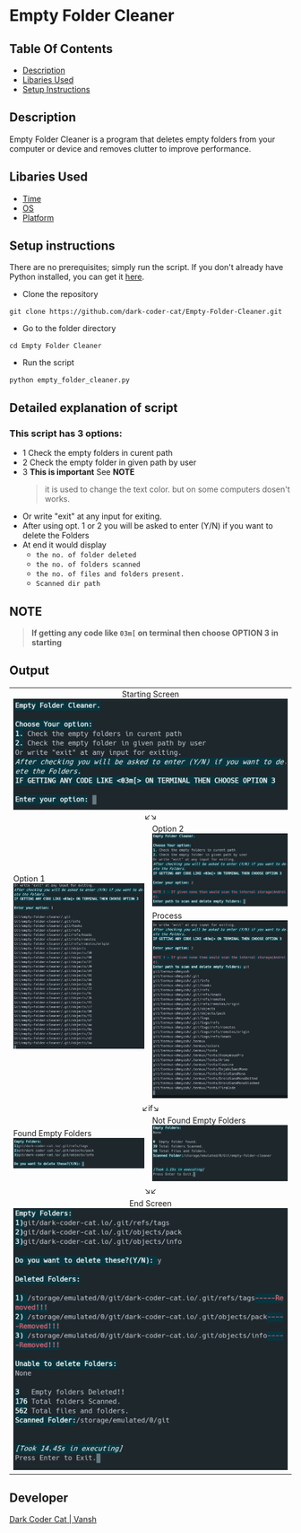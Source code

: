 # Empty Folder Cleaner

## Table Of Contents

- [Description](#description)
- [Libaries Used](#libaries-used)
- [Setup Instructions](#setup-instructions)

## Description

Empty Folder Cleaner is a program that deletes empty folders from your computer or device and removes clutter to improve performance. 

## Libaries Used

- [Time](https://docs.python.org/3/library/time.html)
- [OS](https://docs.python.org/3/library/os.html)
- [Platform](https://docs.python.org/3/library/platform.html)

## Setup instructions

There are no prerequisites; simply run the script. If you don't already have Python installed, you can get it [here](https://www.python.org/downloads/).

- Clone the repository
```
git clone https://github.com/dark-coder-cat/Empty-Folder-Cleaner.git
```
- Go to the folder directory
```
cd Empty Folder Cleaner
```
- Run the script
```
python empty_folder_cleaner.py
```

## Detailed explanation of script

### This script has 3 options:   

- 1 Check the empty folders in curent path
- 2 Check the empty folder in given path by user
- 3 **This is important** See **NOTE**
    > it is used to change the text color. but on some computers dosen't works.
- Or write "exit" at any input for exiting.
- After using opt. 1 or 2 you will be asked to enter (Y/N) if you want to delete the Folders
- At end it would display 
     - `the no. of folder deleted`
     - `the no. of folders scanned`
     - `the no. of files and folders present.`
     - `Scanned dir path` 

## NOTE 

> **If getting any code like `03m[` on terminal then choose OPTION 3 in starting**

## Output 

<table >
  <tr>
    <td colspan=2 align=center>Starting Screen<img src= "Images/startScreen.jpg" alt="startScreen.jpg">↙↘ </td>
  </tr>
  <tr>
    <td rowspan=2>Option 1<img src= "Images/Option1.jpg" alt="Option1.jpg"></td>
    <td>Option 2<img src= "Images/Option2.jpg" alt="Option2.jpg"></td>
  </tr>
  <tr>
    <td>Process<img src= "Images/Option2process.jpg" alt="Option2process.jpg"></td>
  </tr>
  <tr>
    <td colspan=2 align=center>↙if↘</td>
  </tr>
  <tr>
    <td>Found Empty Folders<img src= "Images/foundEmpty.jpg" alt="foundEmpty.jpg"></td>
    <td>Not Found Empty Folders<img src= "Images/noEmpty.jpg" alt="noEmpty.jpg"></td>
  </tr>
  <tr>
    <td colspan=2 align=center>↘↙</td>
  </tr>
  <tr>
    <td colspan=2 align=center>End Screen<img src="Images/endScreen.jpg" alt="endScreen.jpg"></td>
  </tr>
</table>

## Developer

[Dark Coder Cat | Vansh](https://github.com/dark-coder-cat)